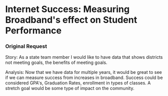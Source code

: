 # Internet Success: Measuring Broadband's effect on Student Performance

### Original Request
Story: As a state team member I would like to have data that shows districts not meeting goals, the benefits of meeting goals. 

Analysis: Now that we have data for multiple years, it would be great to see if we can measure success from increases in broadband. Success could be considered GPA's, Graduation Rates, enrollment in types of classes. A stretch goal would be some type of impact on the community.